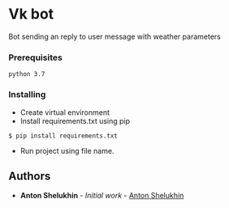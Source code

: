 # Vk bot

Bot sending an reply to user message with weather parameters

### Prerequisites

```
python 3.7
```

### Installing

 - Create virtual environment
 - Install requirements.txt using pip
 
 ```shell script
$ pip install requirements.txt
```

 - Run project using file name.

## Authors
* **Anton Shelukhin** - *Initial work* - [Anton Shelukhin](https://gitlab.com/AntonShelukhin/)
